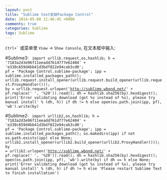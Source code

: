 ```yaml
---
layout: post
title: "Sublime text安装Package Control"
date: 2014-05-08 11:46:45 +0800
comments: true
categories: Sublime
tags: Sublime
---
```


<code>Ctrl+\`</code> 或菜单里 `View` -> `Show Console`, 在文本框中输入:

#Sublime3:
<code>
import urllib.request,os,hashlib; h = '7183a2d3e96f11eeadd761d777e62404' + 'e330c659d4bb41d3bdf022e94cab3cd0'; pf = 'Package Control.sublime-package'; ipp = sublime.installed_packages_path(); urllib.request.install_opener(urllib.request.build_opener(urllib.request.ProxyHandler())); by = urllib.request.urlopen('http://sublime.wbond.net/' + pf.replace(' ', '%20')).read(); dh = hashlib.sha256(by).hexdigest(); print('Error validating download (got %s instead of %s), please try manual install' % (dh, h)) if dh != h else open(os.path.join(ipp, pf), 'wb').write(by)
</code>

#Sublime2:
<code>
import urllib2,os,hashlib; h = '7183a2d3e96f11eeadd761d777e62404' + 'e330c659d4bb41d3bdf022e94cab3cd0'; pf = 'Package Control.sublime-package'; ipp = sublime.installed_packages_path(); os.makedirs(ipp) if not os.path.exists(ipp) else None; urllib2.install_opener(urllib2.build_opener(urllib2.ProxyHandler())); by = urllib2.urlopen('http://sublime.wbond.net/' + pf.replace(' ', '%20')).read(); dh = hashlib.sha256(by).hexdigest(); open(os.path.join(ipp, pf), 'wb').write(by) if dh == h else None; print('Error validating download (got %s instead of %s), please try manual install' % (dh, h) if dh != h else 'Please restart Sublime Text to finish installation')
</code>